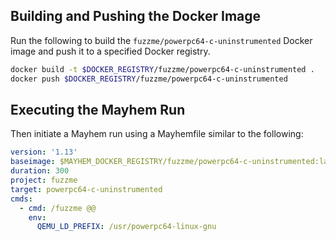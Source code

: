 ## Building and Pushing the Docker Image

Run the following to build the `fuzzme/powerpc64-c-uninstrumented` Docker image and push it to a specified Docker registry.

```sh
docker build -t $DOCKER_REGISTRY/fuzzme/powerpc64-c-uninstrumented .
docker push $DOCKER_REGISTRY/fuzzme/powerpc64-c-uninstrumented
```

## Executing the Mayhem Run

Then initiate a Mayhem run using a Mayhemfile similar to the following:

```yaml
version: '1.13'
baseimage: $MAYHEM_DOCKER_REGISTRY/fuzzme/powerpc64-c-uninstrumented:latest
duration: 300
project: fuzzme
target: powerpc64-c-uninstrumented
cmds:
  - cmd: /fuzzme @@
    env:
      QEMU_LD_PREFIX: /usr/powerpc64-linux-gnu
```